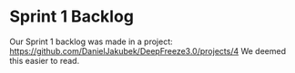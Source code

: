 # Sprint 1 Backlog

Our Sprint 1 backlog was made in a project: https://github.com/DanielJakubek/DeepFreeze3.0/projects/4
We deemed this easier to read. 
